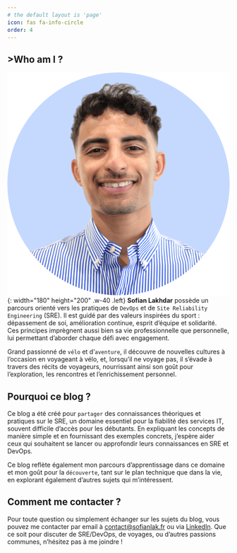 ```yaml
---
# the default layout is 'page'
icon: fas fa-info-circle
order: 4
---
```


## >Who am I ?

![Desktop View](/assets/img/sofianlak.png){: width="180" height="200" .w-40 .left}
**Sofian Lakhdar** possède un parcours orienté vers les pratiques de `DevOps` et de `Site Reliability Engineering` (SRE). Il est guidé par des valeurs inspirées du sport : dépassement de soi, amélioration continue, esprit d’équipe et solidarité. Ces principes imprègnent aussi bien sa vie professionnelle que personnelle, lui permettant d’aborder chaque défi avec engagement.

Grand passionné de `vélo` et d’`aventure`, il découvre de nouvelles cultures à l’occasion en voyageant à vélo, et, lorsqu’il ne voyage pas, il s’évade à travers des récits de voyageurs, nourrissant ainsi son goût pour l’exploration, les rencontres et l’enrichissement personnel.

## Pourquoi ce blog ?

Ce blog a été créé pour `partager` des connaissances théoriques et pratiques sur le SRE, un domaine essentiel pour la fiabilité des services IT, souvent difficile d’accès pour les débutants. En expliquant les concepts de manière simple et en fournissant des exemples concrets, j’espère aider ceux qui souhaitent se lancer ou approfondir leurs connaissances en SRE et DevOps.

Ce blog reflète également mon parcours d’apprentissage dans ce domaine et mon goût pour la `découverte`, tant sur le plan technique que dans la vie, en explorant également d’autres sujets qui m’intéressent.

## Comment me contacter ?

Pour toute question ou simplement échanger sur les sujets du blog, vous pouvez me contacter par email à [contact@sofianlak.fr](mailto:contact@sofianlak.fr) ou via [LinkedIn](https://www.linkedin.com/in/sofianlakhdar/). 
Que ce soit pour discuter de SRE/DevOps, de voyages, ou d’autres passions communes, n’hésitez pas à me joindre !

